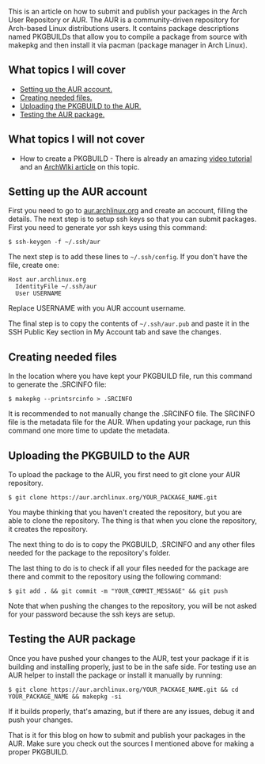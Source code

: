 This is an article on how to submit and publish your packages in the Arch User Repository or AUR. The AUR is a community-driven repository for Arch-based Linux distributions users.
It contains package descriptions named PKGBUILDs that allow you to compile a package from source with makepkg and then install it via pacman (package manager in Arch Linux).

## What topics I will cover

- [Setting up the AUR account.](#setting-up-account)
- [Creating needed files.](#creating-needed-files)
- [Uploading the PKGBUILD to the AUR.](#uploading-files-to-aur)
- [Testing the AUR package.](#testing-aur-package)

## What topics I will not cover

- How to create a PKGBUILD - There is already an amazing [video tutorial](https://www.youtube.com/watch?v=crnGzF43aoc) and an [ArchWIki article](https://wiki.archlinux.org/title/Creating_packages) on this topic.

## Setting up the AUR account

First you need to go to [aur.archlinux.org](https://aur.archlinux.org) and create an account, filling the details. The next step is to setup ssh keys so that you can submit packages. First you need to generate yor ssh keys using this command:

`$ ssh-keygen -f ~/.ssh/aur`
 
The next step is to add these lines to `~/.ssh/config`. If you don't have the file, create one:

````
Host aur.archlinux.org
  IdentityFile ~/.ssh/aur
  User USERNAME
````
Replace USERNAME with you AUR account username.

The final step is to copy the contents of `~/.ssh/aur.pub` and paste it in the SSH Public Key section in My Account tab and save the changes.

## Creating needed files

In the location where you have kept your PKGBUILD file, run this command to generate the .SRCINFO file:

`$ makepkg --printsrcinfo > .SRCINFO`

It is recommended to not manually change the .SRCINFO file. The SRCINFO file is the metadata file for the AUR. When updating your package, run this command one more time to update the metadata.

## Uploading the PKGBUILD to the AUR

To upload the package to the AUR, you first need to git clone your AUR repository.

`$ git clone https://aur.archlinux.org/YOUR_PACKAGE_NAME.git`

You maybe thinking that you haven't created the repository, but you are able to clone the repository. The thing is that when you clone the repository, it creates the repository.

The next thing to do is to copy the PKGBUILD, .SRCINFO and any other files needed for the package to the repository's folder.

The last thing to do is to check if all your files needed for the package are there and commit to the repository using the following command:

`$ git add . && git commit -m "YOUR_COMMIT_MESSAGE" && git push`

Note that when pushing the changes to the repository, you will be not asked for your password because the ssh keys are setup.

## Testing the AUR package

Once you have pushed your changes to the AUR, test your package if it is building and installing properly, just to be in the safe side. For testing use an AUR helper to install the package or install it manually by running:

`$ git clone https://aur.archlinux.org/YOUR_PACKAGE_NAME.git && cd YOUR_PACKAGE_NAME && makepkg -si`

If it builds properly, that's amazing, but if there are any issues, debug it and push your changes.

That is it for this blog on how to submit and publish your packages in the AUR. Make sure you check out the sources I mentioned above for making a proper PKGBUILD.
